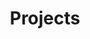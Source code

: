 ---
permalink: /projects/
title: "Projects"
layout: collection
collection: projects
author_profile: true
header:
  overlay_color: "#000"
  overlay_filter: "0.7"
  overlay_image: /assets/images/basic/desk.jpg
  caption: "Photo credit: [**Unsplash**](https://unsplash.com)"    
---